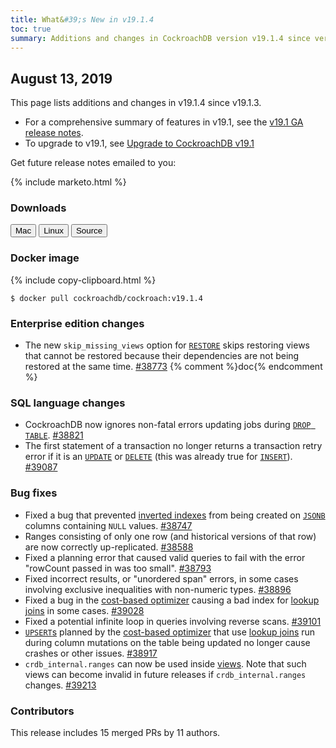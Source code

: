 ```yaml
---
title: What&#39;s New in v19.1.4
toc: true
summary: Additions and changes in CockroachDB version v19.1.4 since version v19.1.3
---
```


## August 13, 2019

This page lists additions and changes in v19.1.4 since v19.1.3.

- For a comprehensive summary of features in v19.1, see the [v19.1 GA release notes](v19.1.0.html).
- To upgrade to v19.1, see [Upgrade to CockroachDB v19.1](../v19.1/upgrade-cockroach-version.html)

Get future release notes emailed to you:

{% include marketo.html %}

### Downloads

<div id="os-tabs" class="clearfix">
    <a href="https://binaries.cockroachdb.com/cockroach-v19.1.4.darwin-10.9-amd64.tgz"><button id="mac" data-eventcategory="mac-binary-release-notes">Mac</button></a>
    <a href="https://binaries.cockroachdb.com/cockroach-v19.1.4.linux-amd64.tgz"><button id="linux" data-eventcategory="linux-binary-release-notes">Linux</button></a>
    <a href="https://binaries.cockroachdb.com/cockroach-v19.1.4.src.tgz"><button id="source" data-eventcategory="source-release-notes">Source</button></a>
</div>

### Docker image

{% include copy-clipboard.html %}
~~~shell
$ docker pull cockroachdb/cockroach:v19.1.4
~~~

### Enterprise edition changes

- The new `skip_missing_views` option for [`RESTORE`](../v19.1/restore.html) skips restoring views that cannot be restored because their dependencies are not being restored at the same time. [#38773][#38773] {% comment %}doc{% endcomment %}

### SQL language changes

- CockroachDB now ignores non-fatal errors updating jobs during [`DROP TABLE`](../v19.1/drop-table.html). [#38821][#38821]
- The first statement of a transaction no longer returns a transaction retry error if it is an [`UPDATE`](../v19.1/update.html) or [`DELETE`](../v19.1/delete.html) (this was already true for [`INSERT`](../v19.1/insert.html)). [#39087][#39087]

### Bug fixes

- Fixed a bug that prevented [inverted indexes](../v19.1/inverted-indexes.html) from being created on [`JSONB`](../v19.1/jsonb.html) columns containing `NULL` values. [#38747][#38747]
- Ranges consisting of only one row (and historical versions of that row) are now correctly up-replicated. [#38588][#38588]
- Fixed a planning error that caused valid queries to fail with the error "rowCount passed in was too small". [#38793][#38793]
- Fixed incorrect results, or "unordered span" errors, in some cases involving exclusive inequalities with non-numeric types. [#38896][#38896]
- Fixed a bug in the [cost-based optimizer](../v19.1/cost-based-optimizer.html) causing a bad index for [lookup joins](../v19.1/joins.html#lookup-joins) in some cases. [#39028][#39028]
- Fixed a potential infinite loop in queries involving reverse scans. [#39101][#39101]
- [`UPSERT`s](../v19.1/upsert.html) planned by the [cost-based optimizer](../v19.1/cost-based-optimizer.html) that use [lookup joins](../v19.1/joins.html#lookup-joins) run during column mutations on the table being updated no longer cause crashes or other issues. [#38917][#38917]
- `crdb_internal.ranges` can now be used inside [views](../v19.1/views.html). Note that such views can become invalid in future releases if `crdb_internal.ranges` changes. [#39213][#39213]

### Contributors

This release includes 15 merged PRs by 11 authors.

[#38588]: https://github.com/cockroachdb/cockroach/pull/38588
[#38747]: https://github.com/cockroachdb/cockroach/pull/38747
[#38773]: https://github.com/cockroachdb/cockroach/pull/38773
[#38793]: https://github.com/cockroachdb/cockroach/pull/38793
[#38821]: https://github.com/cockroachdb/cockroach/pull/38821
[#38896]: https://github.com/cockroachdb/cockroach/pull/38896
[#38917]: https://github.com/cockroachdb/cockroach/pull/38917
[#39028]: https://github.com/cockroachdb/cockroach/pull/39028
[#39087]: https://github.com/cockroachdb/cockroach/pull/39087
[#39101]: https://github.com/cockroachdb/cockroach/pull/39101
[#39213]: https://github.com/cockroachdb/cockroach/pull/39213
